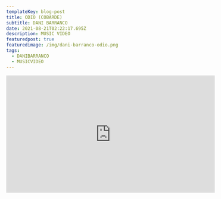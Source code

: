 ```yaml
---
templateKey: blog-post
title: ODIO (COBARDE)
subtitle: DANI BARRANCO
date: 2021-08-21T02:22:17.695Z
description: MUSIC VIDEO
featuredpost: true
featuredimage: /img/dani-barranco-odio.png
tags:
  - DANIBARRANCO
  - MUSICVIDEO
---
```

<iframe width="560" height="315" src="https://www.youtube.com/embed/epeEMMa31UY" title="YouTube video player" frameborder="0" allow="accelerometer; autoplay; clipboard-write; encrypted-media; gyroscope; picture-in-picture" allowfullscreen></iframe>